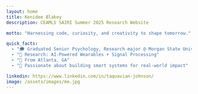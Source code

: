 ```yaml
---
layout: home
title: Kenidee Blakey
description: CEAMLS SAIRI Summer 2025 Research Website

motto: "Harnessing code, curiosity, and creativity to shape tomorrow."

quick_facts:
  - "🎓 Graduated Senior Psychology, Research major @ Morgan State University"
  - "🔬 Research: AI-Powered Wearables + Signal Processing"
  - "📍 From Atlanta, GA"
  - "🚀 Passionate about building smart systems for real-world impact"

linkedin: https://www.linkedin.com/in/taquavian-johnson/
image: /assets/images/me.jpg
---
```

